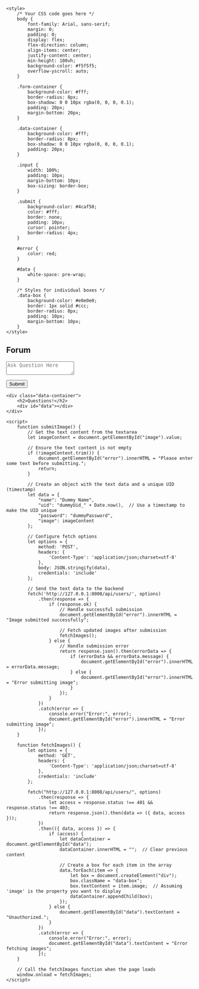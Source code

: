 <!DOCTYPE html>
<html lang="en">
<head>
    <meta charset="UTF-8">
    <meta name="viewport" content="width=device-width, initial-scale=1.0">
    <title>Image Submission</title>
    
    <style>
        /* Your CSS code goes here */
        body {
            font-family: Arial, sans-serif;
            margin: 0;
            padding: 0;
            display: flex;
            flex-direction: column;
            align-items: center;
            justify-content: center;
            min-height: 100vh;
            background-color: #f5f5f5;
            overflow-yscroll: auto;
        }

        .form-container {
            background-color: #fff;
            border-radius: 8px;
            box-shadow: 0 0 10px rgba(0, 0, 0, 0.1);
            padding: 20px;
            margin-bottom: 20px;
        }

        .data-container {
            background-color: #fff;
            border-radius: 8px;
            box-shadow: 0 0 10px rgba(0, 0, 0, 0.1);
            padding: 20px;
        }

        .input {
            width: 100%;
            padding: 10px;
            margin-bottom: 10px;
            box-sizing: border-box;
        }

        .submit {
            background-color: #4caf50;
            color: #fff;
            border: none;
            padding: 10px;
            cursor: pointer;
            border-radius: 4px;
        }

        #error {
            color: red;
        }

        #data {
            white-space: pre-wrap;
        }

        /* Styles for individual boxes */
        .data-box {
            background-color: #e0e0e0;
            border: 1px solid #ccc;
            border-radius: 8px;
            padding: 10px;
            margin-bottom: 10px;
        }
    </style>
</head>
<body>
    <div class="form-container">
        <h2 id="pageTitle">Forum</h2>
        <form>
            <textarea id="image" class="input" placeholder="Ask Question Here"></textarea><br>
        </form>
        <button class="submit" onclick="submitImage()">Submit</button>
        <p id="error"></p>
    </div>

    <div class="data-container">
        <h2>Questions!</h2>
        <div id="data"></div>
    </div>

    <script>
        function submitImage() {
            // Get the text content from the textarea
            let imageContent = document.getElementById("image").value;

            // Ensure the text content is not empty
            if (!imageContent.trim()) {
                document.getElementById("error").innerHTML = "Please enter some text before submitting.";
                return;
            }

            // Create an object with the text data and a unique UID (timestamp)
            let data = {
                "name": "Dummy Name",
                "uid": "dummyUid_" + Date.now(),  // Use a timestamp to make the UID unique
                "password": "dummyPassword",
                "image": imageContent
            };

            // Configure fetch options
            let options = {
                method: 'POST',
                headers: {
                    'Content-Type': 'application/json;charset=utf-8'
                },
                body: JSON.stringify(data),
                credentials: 'include'
            };

            // Send the text data to the backend
            fetch('http://127.0.0.1:8008/api/users/', options)
                .then(response => {
                    if (response.ok) {
                        // Handle successful submission
                        document.getElementById("error").innerHTML = "Image submitted successfully";

                        // Fetch updated images after submission
                        fetchImages();
                    } else {
                        // Handle submission error
                        return response.json().then(errorData => {
                            if (errorData && errorData.message) {
                                document.getElementById("error").innerHTML = errorData.message;
                            } else {
                                document.getElementById("error").innerHTML = "Error submitting image";
                            }
                        });
                    }
                })
                .catch(error => {
                    console.error("Error:", error);
                    document.getElementById("error").innerHTML = "Error submitting image";
                });
        }

        function fetchImages() {
            let options = {
                method: 'GET',
                headers: {
                    'Content-Type': 'application/json;charset=utf-8'
                },
                credentials: 'include'
            };

            fetch("http://127.0.0.1:8008/api/users/", options)
                .then(response => {
                    let access = response.status !== 401 && response.status !== 403;
                    return response.json().then(data => ({ data, access }));
                })
                .then(({ data, access }) => {
                    if (access) {
                        let dataContainer = document.getElementById("data");
                        dataContainer.innerHTML = "";  // Clear previous content

                        // Create a box for each item in the array
                        data.forEach(item => {
                            let box = document.createElement("div");
                            box.className = "data-box";
                            box.textContent = item.image;  // Assuming 'image' is the property you want to display
                            dataContainer.appendChild(box);
                        });
                    } else {
                        document.getElementById("data").textContent = "Unauthorized.";
                    }
                })
                .catch(error => {
                    console.error("Error:", error);
                    document.getElementById("data").textContent = "Error fetching images";
                });
        }

        // Call the fetchImages function when the page loads
        window.onload = fetchImages;
    </script>
</body>
</html>